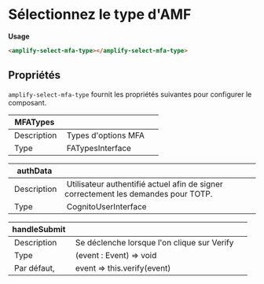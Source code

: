 # Sélectionnez le type d'AMF

**Usage**

```Html
<amplify-select-mfa-type></amplify-select-mfa-type>
```

## Propriétés

`amplify-select-mfa-type` fournit les propriétés suivantes pour configurer le composant.

| MFATypes     |                      |     |
| ------------ | -------------------- | --- |
|  Description |  Types d'options MFA |
|  Type        |  FATypesInterface    |

| authData     |                                                                                     |     |
| ------------ | ----------------------------------------------------------------------------------- | --- |
|  Description |  Utilisateur authentifié actuel afin de signer correctement les demandes pour TOTP. |
|  Type        |  CognitoUserInterface                                                               |

| handleSubmit |                                              |     |
| ------------ | -------------------------------------------- | --- |
|  Description |  Se déclenche lorsque l'on clique sur Verify |
|  Type        |  (event : Event) => void                     |
|  Par défaut, |  event => this.verify(event)                 |
